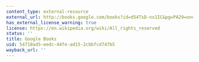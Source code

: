 ```yaml
---
content_type: external-resource
external_url: http://books.google.com/books?id=d54TsD-nx1IC&pg=PA29=onepage
has_external_license_warning: true
license: https://en.wikipedia.org/wiki/All_rights_reserved
status: ''
title: Google Books
uid: 54718ad5-eedc-44fe-ad15-2cbbfcd747b5
wayback_url: ''
---
```

